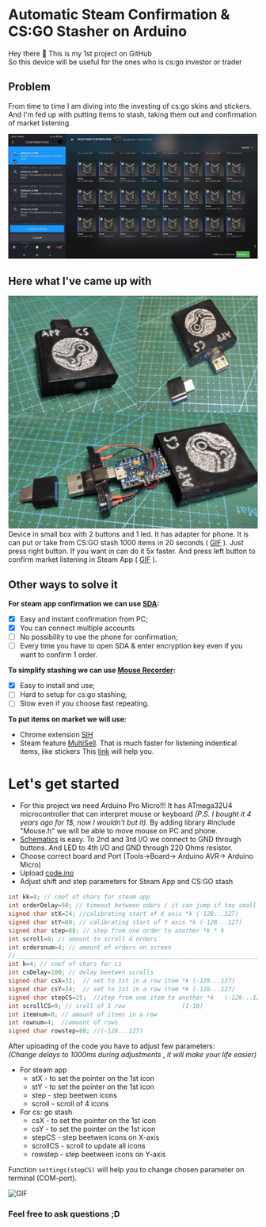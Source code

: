 # Automatic Steam Confirmation &amp; CS:GO Stasher on Arduino 
Hey there :wave: This is my 1st project on GitHub       
So this device will be useful for the ones who is cs:go investor or trader
## Problem
From time to time I am diving into the investing of cs:go skins and stickers. And 
I'm fed up with putting items to stash, taking them out and confirmation of market listening.   
   
![Steam App](https://github.com/dDenVil/Auto_Steam_Confirmaton/blob/main/Readme_assets/app_cs.jpg?raw=true)
## Here what I've came up with
![Device](https://github.com/dDenVil/Auto_Steam_Confirmaton/blob/main/Readme_assets/device.jpg?raw=true) Device in small box with 2 buttons and 1 led. It has adapter for phone. It is can put or take from CS:GO stash 1000 items in 20 seconds (
[GIF](https://github.com/dDenVil/Auto_Steam_Confirmaton/blob/main/Readme_assets/ScreenCS.gif)
). Just press right button. If you want in can do it 5x faster. And press left button to confirm market listening in Steam App (
[GIF](https://github.com/dDenVil/Auto_Steam_Confirmaton/blob/main/Readme_assets/ScreenApp.gif)
).


## Other ways to solve it
**For steam app confirmation we can use [SDA](https://github.com/Jessecar96/SteamDesktopAuthenticator):**     
- [X] Easy and instant confirmation from PC;   
- [X] You can connect multiple accounts 
- [ ] No possibility to use the phone for confirmation;     
- [ ] Every time you have to open SDA & enter encryption key even if you want to confirm 1 order.     

**To simplify stashing we can use [Mouse Recorder](https://www.robot-soft.com/mouse-keyboard-recorder.html):**     
- [X] Easy to install and use;     
- [ ] Hard to setup for cs:go stashing;   
- [ ] Slow even if you choose fast repeating.

**To put items on market we will use:** 
* Chrome extension [SIH](https://chrome.google.com/webstore/detail/steam-inventory-helper/cmeakgjggjdlcpncigglobpjbkabhmjl?hl=uk) 
* Steam feature [MultiSell](https://steamcommunity.com/market/multisell?appid=730&contextid=2&items%5B%5D=Sticker%20%7C%20North%20%28Gold%29%20%7C%202020%20RMR). That is much faster for listening indentical items, like stickers This [link](https://multisellgenerator.com/) will help you. 

# Let's get started
+ For this project we need Arduino Pro Micro!!! It has ATmega32U4 microcontroller that can interpret mouse or keyboard *(P.S. I bought it 4 years ago for 1$, now I wouldn't but it)*. By adding library #include "Mouse.h" we will be able to move mouse on PC and phone.    
+ [Schematics](https://github.com/dDenVil/Auto_Steam_Confirmaton/blob/main/Readme_assets/sheme.jpg?raw=true)  is easy. To 2nd and 3rd I/O we connect to GND through buttons. And LED to 4th I/O and GND through 220 Ohms resistor.
+ Choose correct board and Port (Tools->Board-> Arduino AVR-> Arduino Micro)
+ Upload [code.ino](https://github.com/dDenVil/Auto_Steam_Confirmaton/blob/main/code.ino)
+ Adjust shift and step parameters for Steam App and CS:GO stash
```c
int kk=4; // coef of chars for steam app
int orderDelay=50; // timeout between oders / it can jump if too small delay (min 50)
signed char stX=24; //calibrating start of X axis *k (-128...127)
signed char stY=80; // calibrating start of Y axis *k (-128...127)
signed char step=88; // step from one order to another *k * k
int scroll=8; // amount to scroll 4 orders`
int ordersnum=4; // amount of orders on screen
//________________________________________________________________________
int k=4; // coef of chars for cs
int csDelay=100; // delay beetwen scrolls
signed char csX=32;  // set to 1st in a row item *k (-128...127)
signed char csY=34;  // set to 1st in a row item *k (-128...127)
signed char stepCS=25;  //step from one item to another *k   (-128...127)
int scrollCS=9; // sroll of 1 row                (1-10)
int itemnum=8; // amount of items in a row
int rownum=4;  //amount of rows
signed char rowstep=88; //(-128...127)
```
After uploading of the code you have to adjust few parameters:    
*(Change delays to 1000ms during adjustments , it will make your life easier)*
+ For steam app
    + stX  - to set the pointer on the 1st icon
    + stY  - to set the pointer on the 1st icon
    + step - step beetwen icons
    + scroll - scroll of 4 icons
+ For cs: go stash
    + csX - to set the pointer on the 1st icon
    + csY - to set the pointer on the 1st icon
    + stepCS - step beetwen icons on X-axis
    + scrollCS - scroll to update all icons
    + rowstep - step beetween icons on Y-axis       
    
    
Function `settings(stepCS)` will help you to change chosen parameter on terminal (COM-port).

         
![GIF](https://github.com/dDenVil/Auto_Steam_Confirmaton/blob/main/Readme_assets/gifs.gif?raw=true)    
### Feel free to ask questions ;D



